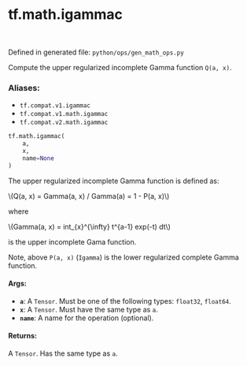<div itemscope itemtype="http://developers.google.com/ReferenceObject">
<meta itemprop="name" content="tf.math.igammac" />
<meta itemprop="path" content="Stable" />
</div>

# tf.math.igammac

<!-- Insert buttons -->

<table class="tfo-notebook-buttons tfo-api" align="left">
</table>

Defined in generated file: `python/ops/gen_math_ops.py`



<!-- Start diff -->
Compute the upper regularized incomplete Gamma function `Q(a, x)`.

### Aliases:

* `tf.compat.v1.igammac`
* `tf.compat.v1.math.igammac`
* `tf.compat.v2.math.igammac`


``` python
tf.math.igammac(
    a,
    x,
    name=None
)
```



<!-- Placeholder for "Used in" -->

The upper regularized incomplete Gamma function is defined as:

\\(Q(a, x) = Gamma(a, x) / Gamma(a) = 1 - P(a, x)\\)

where

\\(Gamma(a, x) = int_{x}^{\infty} t^{a-1} exp(-t) dt\\)

is the upper incomplete Gama function.

Note, above `P(a, x)` (`Igamma`) is the lower regularized complete
Gamma function.

#### Args:


* <b>`a`</b>: A `Tensor`. Must be one of the following types: `float32`, `float64`.
* <b>`x`</b>: A `Tensor`. Must have the same type as `a`.
* <b>`name`</b>: A name for the operation (optional).


#### Returns:

A `Tensor`. Has the same type as `a`.
